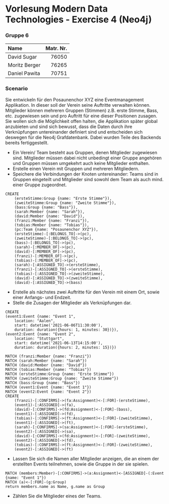 # Vorlesung Modern Data Technologies - Exercise 4 (Neo4j)

### Gruppe 6

| Name | Matr. Nr. |
|:-----|----------:|
| David Sugar | 76050 |
| Moritz Berger| 76265 |
| Daniel Pawita| 70751 |

### Scenario

Sie entwickeln für den Posaunenchor XYZ eine Eventmanagement Applikation. In
dieser soll der Verein seine Auftritte verwalten können. Mitglieder können
mehreren Gruppen (Stimmen) z.B. erste Stimme, Bass, etc. zugewiesen sein und
pro Auftritt für eine dieser Positionen zusagen. Sie
wollen sich die Möglichkeit offen halten, die Applikation später global
anzubieten und sind sich bewusst, dass die Daten durch ihre Verknüpfungen
untereinander definiert sind und entscheiden sich deswegen für die Neo4j
Grafdatenbank. Dabei wurden Teile des Backends bereits fertiggestellt.

* Ein Verein/ Team besteht aus Gruppen, denen Mitglieder zugewiesen sind.
  Mitglieder müssen dabei nicht unbedingt einer Gruppe angehören und Gruppen
  müssen umgekehrt auch keine Mitglieder enthalten.
* Erstelle einen Verein mit Gruppen und mehreren Mitgliedern.
* Speichere die Verbindungen der Knoten untereinander: Teams sind in Gruppen
  eingeteilt und Mitglieder sind sowohl dem Team als auch mind. einer Gruppe
  zugeordnet.

```
CREATE 
    (ersteStimme:Group {name: "Erste Stimme"}), 
    (zweiteStimme:Group {name: "Zweite Stimme"}), 
    (bass:Group {name: "Bass"}), 
    (sarah:Member {name: "Sarah"}), 
    (david:Member {name: "David"}), 
    (franzi:Member {name: "Franzi"}), 
    (tobias:Member {name: "Tobias"}), 
    (pc:Team {name: "Posaunenchor XYZ"}), 
    (ersteStimme)-[:BELONGS_TO]->(pc), 
    (zweiteStimme)-[:BELONGS_TO]->(pc), 
    (bass)-[:BELONGS_TO]->(pc), 
    (sarah)-[:MEMBER_OF]->(pc), 
    (david)-[:MEMBER_OF]->(pc), 
    (franzi)-[:MEMBER_OF]->(pc), 
    (tobias)-[:MEMBER_OF]->(pc), 
    (sarah)-[:ASSIGNED_TO]->(ersteStimme), 
    (franzi)-[:ASSIGNED_TO]->(ersteStimme), 
    (tobias)-[:ASSIGNED_TO]->(zweiteStimme), 
    (david)-[:ASSIGNED_TO]->(zweiteStimme), 
    (david)-[:ASSIGNED_TO]->(bass)
```

* Erstelle als nächstes zwei Auftritte für den Verein mit einem Ort, sowie 
  einer Anfangs- und Endzeit.
* Stelle die Zusagen der Mitglieder als Verknüpfungen dar.

```
CREATE 
(event1:Event {name: "Event 1", 
    location: "Aalen", 
    start: datetime('2021-06-06T11:30:00'), 
    duration: duration({hours: 1, minutes: 30})}),
(event2:Event {name: "Event 2", 
    location: "Stuttgart", 
    start: datetime('2021-06-13T14:15:00'), 
    duration: duration({hours: 2, minutes: 15})})
```

```
MATCH (franzi:Member {name: "Franzi"}) 
MATCH (sarah:Member {name: "Sarah"}) 
MATCH (david:Member {name: "David"}) 
MATCH (tobias:Member {name: "Tobias"}) 
MATCH (ersteStimme:Group {name: "Erste Stimme"}) 
MATCH (zweiteStimme:Group {name: "Zweite Stimme"}) 
MATCH (bass:Group {name: "Bass"})  
MATCH (event1:Event {name: "Event 1"}) 
MATCH (event2:Event {name: "Event 2"}) 
CREATE
    (franzi)-[:CONFIRMS]->(fa:Assignment)<-[:FOR]-(ersteStimme), 
    (event1)-[:ASSIGNED]->(fa),
    (david)-[:CONFIRMS]->(fd:Assignment)<-[:FOR]-(bass), 
    (event1)-[:ASSIGNED]->(fd),
    (tobias)-[:CONFIRMS]->(ft:Assignment)<-[:FOR]-(zweiteStimme), 
    (event1)-[:ASSIGNED]->(ft),
    (sarah)-[:CONFIRMS]->(sa:Assignment)<-[:FOR]-(ersteStimme), 
    (event2)-[:ASSIGNED]->(sa),
    (david)-[:CONFIRMS]->(fd:Assignment)<-[:FOR]-(zweiteStimme), 
    (event2)-[:ASSIGNED]->(fd),
    (tobias)-[:CONFIRMS]->(ft:Assignment)<-[:FOR]-(zweiteStimme), 
    (event2)-[:ASSIGNED]->(ft)
```

* Lassen Sie sich die Namen aller Mitglieder anzeigen, 
  die an einem der erstellten Events teilnehmen, sowie die Gruppe
  in der sie spielen.

```
MATCH (members:Member)-[:CONFIRMS]->(a:Assignment)<-[ASSIGNED]-(:Event {name: "Event 1"}) 
MATCH (a)<-[:FOR]-(g:Group) 
return members.name as Name, g.name as Group
```

* Zählen Sie die Mitglieder eines der Teams.


